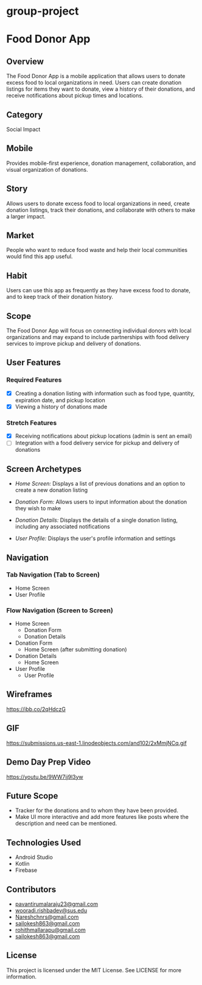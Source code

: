 # group-project
# Food Donor App

## Overview
The Food Donor App is a mobile application that allows users to donate excess food to local organizations in need. Users can create donation listings for items they want to donate, view a history of their donations, and receive notifications about pickup times and locations.

## Category
Social Impact

## Mobile
Provides mobile-first experience, donation management, collaboration, and visual organization of donations.

## Story
Allows users to donate excess food to local organizations in need, create donation listings, track their donations, and collaborate with others to make a larger impact.

## Market
People who want to reduce food waste and help their local communities would find this app useful.

## Habit
Users can use this app as frequently as they have excess food to donate, and to keep track of their donation history.

## Scope
The Food Donor App will focus on connecting individual donors with local organizations and may expand to include partnerships with food delivery services to improve pickup and delivery of donations.

## User Features
### Required Features
 - [x] Creating a donation listing with information such as food type, quantity, expiration date, and pickup location
 - [x] Viewing a history of donations made

### Stretch Features
 - [x] Receiving notifications about pickup locations (admin is sent an email)
 - [ ] Integration with a food delivery service for pickup and delivery of donations

## Screen Archetypes
- *Home Screen:* Displays a list of previous donations and an option to create a new donation listing

- *Donation Form:* Allows users to input information about the donation they wish to make
- *Donation Details:* Displays the details of a single donation listing, including any associated notifications
- *User Profile:* Displays the user's profile information and settings

## Navigation
### Tab Navigation (Tab to Screen)
- Home Screen
- User Profile

### Flow Navigation (Screen to Screen)
- Home Screen
  - Donation Form
  - Donation Details
- Donation Form
  - Home Screen (after submitting donation)
- Donation Details
  - Home Screen
- User Profile
  - User Profile

## Wireframes
https://ibb.co/2qHdczG
## GIF
https://submissions.us-east-1.linodeobjects.com/and102/2xMmjNCq.gif
## Demo Day Prep Video
https://youtu.be/9WW7ij9l3yw

## Future Scope
- Tracker for the donations and to whom they have been provided.
- Make UI more interactive and add more features like posts where the description and need can be mentioned.

## Technologies Used
- Android Studio
- Kotlin
- Firebase

## Contributors
- pavantirumalaraju23@gmail.com
- wooradi.rishbadev@sus.edu
- Nareshchnrs@gmail.com
- sailokesh863@gmail.com
- rohithmallarapu@gmail.com
- sailokesh863@gmail.com

## License
This project is licensed under the MIT License. See LICENSE for more information.
